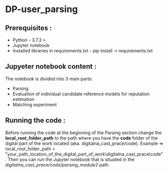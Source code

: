 # DP-user_parsing

## Prerequisites : 

* Python - 3.7.3 >
* Jupyter notebook
* Installed libraries in requirements.txt - pip install -r requirements.txt

## Jupyeter notebook content :

The notebook is divided into 3 main parts:

* Parsing
* Evaluation of individual candidate reference models for reputation estimation
* Matching experiment


## Running the code :

Before running the code at the beginning of the Parsing section change the **local_root_folder_path** to the path where you have the **code** folder of the digital part of the work located (aka. digitalna_cast_prace/code). Example => local_root_folder_path = "your_path_location_of_the_digital_part_of_work\digitalna_cast_prace\code".
Then you can run the Jupyter notebook that is situated in the *digitalna_cast_prace/code/parsing_module2* path. 
